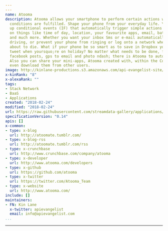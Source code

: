 ```yaml
---
---
name: Atooma
description: Atooma allows your smartphone to perform certain actions when certain
  conditions are fulfilled. Shape your phone from your everyday life. You can set
  up conditional events (IF) that automatically trigger simple actions (DO), based
  on things like time of day, location, your favourite apps, email, battery levels
  and much more. Whether you want your inbox Sms or e-mail automatically read while
  driving, or prevent your phone from ringing or log onto a network when battery is
  about to die. What if your phone be so smart as to save in Dropbox your favourite
  tweet when yoursquo;re on holiday? No matter what needs to be done, from wifi to
  facebook posts, gps to email and photo ndash; there is Atooma to automate it all.
  Also you can share your mini-apps, Atooma created with, within the Community, and
  even download them from other users.
image: http://kinlane-productions.s3.amazonaws.com/api-evangelist-site/company/logos/atooma-logo.png
x-kinRank: "8"
x-alexaRank: ""
tags:
- Stack Network
- BaaS
- Applications
created: "2018-02-24"
modified: "2018-02-24"
url: https://raw.githubusercontent.com/streamdata-gallery/applications/master/_listings/atooma/apis.yaml
specificationVersion: "0.14"
apis: []
x-common:
- type: x-blog
  url: http://atoomate.tumblr.com/
- type: x-blog-rss
  url: http://atoomate.tumblr.com/rss
- type: x-crunchbase
  url: http://www.crunchbase.com/company/atooma
- type: x-developer
  url: http://www.atooma.com/developers
- type: x-github
  url: https://github.com/atooma
- type: x-twitter
  url: https://twitter.com/Atooma_Team
- type: x-website
  url: http://www.atooma.com/
include: []
maintainers:
- FN: Kin Lane
  x-twitter: apievangelist
  email: info@apievangelist.com
...
```


---